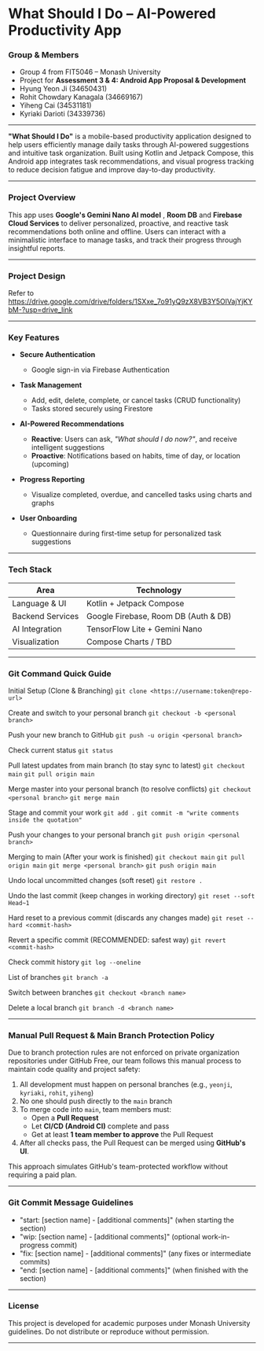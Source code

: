 # What Should I Do – AI-Powered Productivity App

### Group & Members
- Group 4 from FIT5046 – Monash University
- Project for **Assessment 3 & 4: Android App Proposal & Development**
- Hyung Yeon Ji (34650431)
- Rohit Chowdary Kanagala (34669167)
- Yiheng Cai (34531181)
- Kyriaki Darioti (34339736)

---

**"What Should I Do"** is a mobile-based productivity application designed to help users efficiently manage daily tasks through AI-powered suggestions and intuitive task organization. Built using Kotlin and Jetpack Compose, this Android app integrates task recommendations, and visual progress tracking to reduce decision fatigue and improve day-to-day productivity.

---

### Project Overview

This app uses **Google's Gemini Nano AI model** , **Room DB** and **Firebase Cloud Services** to deliver personalized, proactive, and reactive task recommendations both online and offline. Users can interact with a minimalistic interface to manage tasks, and track their progress through insightful reports.

---
### Project Design

Refer to https://drive.google.com/drive/folders/1SXxe_7o91yQ9zX8VB3Y5OlVajYjKYbM-?usp=drive_link

---

### Key Features

- **Secure Authentication**
    - Google sign-in via Firebase Authentication

- **Task Management**
    - Add, edit, delete, complete, or cancel tasks (CRUD functionality)
    - Tasks stored securely using Firestore

- **AI-Powered Recommendations**
    - **Reactive**: Users can ask, *"What should I do now?"*, and receive intelligent suggestions
    - **Proactive**: Notifications based on habits, time of day, or location (upcoming)

- **Progress Reporting**
    - Visualize completed, overdue, and cancelled tasks using charts and graphs

- **User Onboarding**
    - Questionnaire during first-time setup for personalized task suggestions

---

### Tech Stack

| Area               | Technology                           |
|--------------------|--------------------------------------|
| Language & UI      | Kotlin + Jetpack Compose             |
| Backend Services   | Google Firebase, Room DB (Auth & DB) |
| AI Integration     | TensorFlow Lite + Gemini Nano        |
| Visualization      | Compose Charts / TBD                 |

---

### Git Command Quick Guide

Initial Setup (Clone & Branching)
`git clone <https://username:token@repo-url>`

Create and switch to your personal branch
`git checkout -b <personal branch>`

Push your new branch to GitHub
`git push -u origin <personal branch>`

Check current status
`git status`

Pull latest updates from main branch (to stay sync to latest)
`git checkout main`
`git pull origin main`

Merge master into your personal branch (to resolve conflicts)
`git checkout <personal branch>`
`git merge main`

Stage and commit your work 
`git add .`
`git commit -m "write comments inside the quotation"`

Push your changes to your personal branch 
`git push origin <personal branch>`

Merging to main (After your work is finished)
`git checkout main` 
`git pull origin main`
`git merge <personal branch>`
`git push origin main`

Undo local uncommitted changes (soft reset)
`git restore .`

Undo the last commit (keep changes in working directory)
`git reset --soft Head~1`

Hard reset to a previous commit (discards any changes made)
`git reset --hard <commit-hash>`

Revert a specific commit (RECOMMENDED: safest way)
`git revert <commit-hash>`

Check commit history
`git log --oneline`

List of branches
`git branch -a`

Switch between branches
`git checkout <branch name>`

Delete a local branch
`git branch -d <branch name>`

---

### Manual Pull Request & Main Branch Protection Policy

Due to branch protection rules are not enforced on private organization repositories under GitHub Free, our team follows this manual process to maintain code quality and project safety:

1. All development must happen on personal branches (e.g., `yeonji`, `kyriaki`, `rohit`, `yiheng`)
2. No one should push directly to the `main` branch
3. To merge code into `main`, team members must:
    - Open a **Pull Request**
    - Let **CI/CD (Android CI)** complete and pass
    - Get at least **1 team member to approve** the Pull Request
4. After all checks pass, the Pull Request can be merged using **GitHub's UI**.

This approach simulates GitHub's team-protected workflow without requiring a paid plan.

---

### Git Commit Message Guidelines

- "start: [section name] - [additional comments]" (when starting the section)
- "wip: [section name] - [additional comments]" (optional work-in-progress commit)
- "fix: [section name] - [additional comments]" (any fixes or intermediate commits)
- "end: [section name] - [additional comments]" (when finished with the section)

---

### License

This project is developed for academic purposes under Monash University guidelines. Do not distribute or reproduce without permission.

---